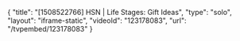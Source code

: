 {
    "title": "[1508522766] HSN | Life Stages: Gift Ideas",
    "type": "solo",
    "layout": "iframe-static",
    "videoId": "123178083",
    "url": "\/tvpembed\/123178083"
}